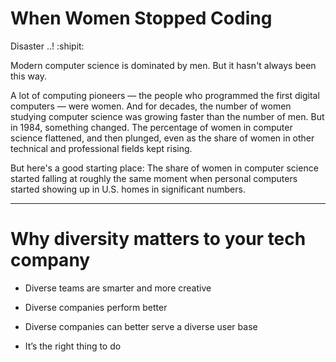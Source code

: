 # When Women Stopped Coding

Disaster  ..! :shipit:



Modern computer science is dominated by men. But it hasn't always been this way.

A lot of computing pioneers — the people who programmed the first digital computers — were women. And for decades, the number of women studying computer science was growing faster than the number of men. But in 1984, something changed. The percentage of women in computer science flattened, and then plunged, even as the share of women in other technical and professional fields kept rising.


But here's a good starting place: The share of women in computer science started falling at roughly the same moment when personal computers started showing up in U.S. homes in significant numbers.


-------------------------------------------------------

# Why diversity matters to your tech company


- Diverse teams are smarter and more creative 

- Diverse companies perform better

- Diverse companies can better serve a diverse user base 

- It’s the right thing to do 



